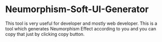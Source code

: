 # Neumorphism-Soft-UI-Generator
This tool is very useful for developer and mostly web developer. This is a tool which generates Neumorphism Effect according to you and you can copy that just by clicking copy button.


